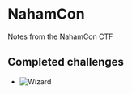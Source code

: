# NahamCon
Notes from the NahamCon CTF

## Completed challenges

* ![Wizard](./warmup/wizard_COMPLETED/)
